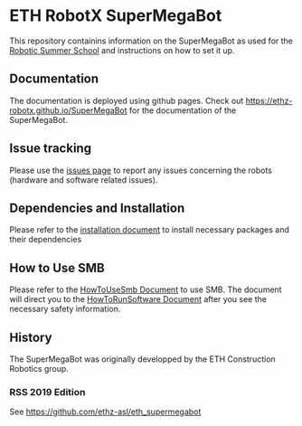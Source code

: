 # ETH RobotX SuperMegaBot
This repository containins information on the SuperMegaBot as used for the [Robotic Summer School](https://center-for-robotics.ethz.ch/education/summer-school.html) and instructions on how to set it up.

## Documentation
The documentation is deployed using github pages. Check out https://ethz-robotx.github.io/SuperMegaBot for the documentation of the SuperMegaBot.

## Issue tracking
Please use the [issues page](https://github.com/ETHZ-RobotX/SuperMegaBot/issues) to report any issues concerning the robots (hardware and software related issues). 

## Dependencies and Installation
Please refer to the [installation document](/docs/installation.md) to install necessary packages and their dependencies

## How to Use SMB
Please refer to the [HowToUseSmb Document](/docs/HowToUseSMB.md) to use SMB. The document will direct you to the [HowToRunSoftware Document](/docs/HowToRunSoftware.md) after you see the necessary safety information.
 

## History
The SuperMegaBot was originally developped by the ETH Construction Robotics group. 

### RSS 2019 Edition
See https://github.com/ethz-asl/eth_supermegabot

